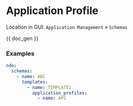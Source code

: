 # Application Profile

Location in GUI:
`Application Management` » `Schemas`

{{ doc_gen }}

### Examples

```yaml
ndo:
  schemas:
    - name: ABC
      templates:
        - name: TEMPLATE1
          application_profiles:
            - name: AP1
```
